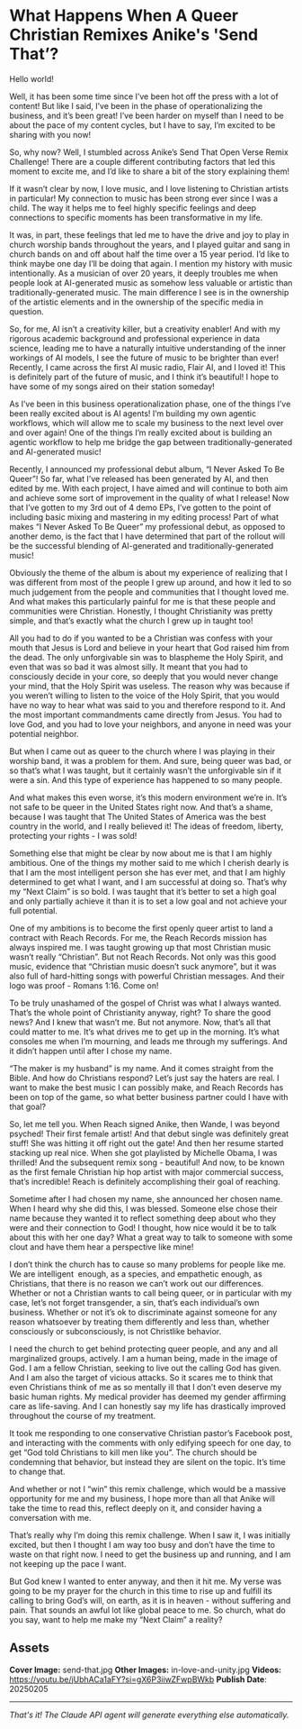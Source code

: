 # What Happens When A Queer Christian Remixes Anike's 'Send That’?

Hello world!

Well, it has been some time since I’ve been hot off the press with a lot of content! But like I said, I’ve been in the phase of operationalizing the business, and it’s been great! I’ve been harder on myself than I need to be about the pace of my content cycles, but I have to say, I’m excited to be sharing with you now!

So, why now? Well, I stumbled across Anike’s Send That Open Verse Remix Challenge! There are a couple different contributing factors that led this moment to excite me, and I’d like to share a bit of the story explaining them!

If it wasn’t clear by now, I love music, and I love listening to Christian artists in particular! My connection to music has been strong ever since I was a child. The way it helps me to feel highly specific feelings and deep connections to specific moments has been transformative in my life.

It was, in part, these feelings that led me to have the drive and joy to play in church worship bands throughout the years, and I played guitar and sang in church bands on and off about half the time over a 15 year period. I’d like to think maybe one day I’ll be doing that again. I mention my history with music intentionally. As a musician of over 20 years, it deeply troubles me when people look at AI-generated music as somehow less valuable or artistic than traditionally-generated music. The main difference I see is in the ownership of the artistic elements and in the ownership of the specific media in question.

So, for me, AI isn’t a creativity killer, but a creativity enabler! And with my rigorous academic background and professional experience in data science, leading me to have a naturally intuitive understanding of the inner workings of AI models, I see the future of music to be brighter than ever! Recently, I came across the first AI music radio, Flair AI, and I loved it! This is definitely part of the future of music, and I think it’s beautiful! I hope to have some of my songs aired on their station someday!

As I’ve been in this business operationalization phase, one of the things I’ve been really excited about is AI agents! I’m building my own agentic workflows, which will allow me to scale my business to the next level over and over again! One of the things I’m really excited about is building an agentic workflow to help me bridge the gap between traditionally-generated and AI-generated music!

Recently, I announced my professional debut album, “I Never Asked To Be Queer”! So far, what I’ve released has been generated by AI, and then edited by me. With each project, I have aimed and will continue to both aim and achieve some sort of improvement in the quality of what I release! Now that I’ve gotten to my 3rd out of 4 demo EPs, I’ve gotten to the point of including basic mixing and mastering in my editing process! Part of what makes “I Never Asked To Be Queer” my professional debut, as opposed to another demo, is the fact that I have determined that part of the rollout will be the successful blending of AI-generated and traditionally-generated music!

Obviously the theme of the album is about my experience of realizing that I was different from most of the people I grew up around, and how it led to so much judgement from the people and communities that I thought loved me. And what makes this particularly painful for me is that these people and communities were Christian. Honestly, I thought Christianity was pretty simple, and that’s exactly what the church I grew up in taught too!

All you had to do if you wanted to be a Christian was confess with your mouth that Jesus is Lord and believe in your heart that God raised him from the dead. The only unforgivable sin was to blaspheme the Holy Spirit, and even that was so bad it was almost silly. It meant that you had to consciously decide in your core, so deeply that you would never change your mind, that the Holy Spirit was useless. The reason why was because if you weren’t willing to listen to the voice of the Holy Spirit, that you would have no way to hear what was said to you and therefore respond to it. And the most important commandments came directly from Jesus. You had to love God, and you had to love your neighbors, and anyone in need was your potential neighbor.

But when I came out as queer to the church where I was playing in their worship band, it was a problem for them. And sure, being queer was bad, or so that’s what I was taught, but it certainly wasn’t the unforgivable sin if it were a sin. And this type of experience has happened to so many people.

And what makes this even worse, it’s this modern environment we’re in. It’s not safe to be queer in the United States right now. And that’s a shame, because I was taught that The United States of America was the best country in the world, and I really believed it! The ideas of freedom, liberty, protecting your rights - I was sold!

Something else that might be clear by now about me is that I am highly ambitious. One of the things my mother said to me which I cherish dearly is that I am the most intelligent person she has ever met, and that I am highly determined to get what I want, and I am successful at doing so. That’s why my “Next Claim” is so bold. I was taught that it’s better to set a high goal and only partially achieve it than it is to set a low goal and not achieve your full potential.

One of my ambitions is to become the first openly queer artist to land a contract with Reach Records. For me, the Reach Records mission has always inspired me. I was taught growing up that most Christian music wasn’t really “Christian”. But not Reach Records. Not only was this good music, evidence that “Christian music doesn’t suck anymore”, but it was also full of hard-hitting songs with powerful Christian messages. And their logo was proof - Romans 1:16. Come on!

To be truly unashamed of the gospel of Christ was what I always wanted. That’s the whole point of Christianity anyway, right? To share the good news? And I knew that wasn’t me. But not anymore. Now, that’s all that could matter to me. It’s what drives me to get up in the morning. It’s what consoles me when I’m mourning, and leads me through my sufferings. And it didn’t happen until after I chose my name.

“The maker is my husband” is my name. And it comes straight from the Bible. And how do Christians respond? Let’s just say the haters are real. I want to make the best music I can possibly make, and Reach Records has been on top of the game, so what better business partner could I have with that goal?

So, let me tell you. When Reach signed Anike, then Wande, I was beyond psyched! Their first female artist! And that debut single was definitely great stuff! She was hitting it off right out the gate! And then her resume started stacking up real nice. When she got playlisted by Michelle Obama, I was thrilled! And the subsequent remix song - beautiful! And now, to be known as the first female Christian hip hop artist with major commercial success, that’s incredible! Reach is definitely accomplishing their goal of reaching.

Sometime after I had chosen my name, she announced her chosen name. When I heard why she did this, I was blessed. Someone else chose their name because they wanted it to reflect something deep about who they were and their connection to God! I thought, how nice would it be to talk about this with her one day? What a great way to talk to someone with some clout and have them hear a perspective like mine!

I don’t think the church has to cause so many problems for people like me. We are intelligent  enough, as a species, and empathetic enough, as Christians, that there is no reason we can’t work out our differences. Whether or not a Christian wants to call being queer, or in particular with my case, let’s not forget transgender, a sin, that’s each individual’s own business. Whether or not it’s ok to discriminate against someone for any reason whatsoever by treating them differently and less than, whether consciously or subconsciously, is not Christlike behavior.

I need the church to get behind protecting queer people, and any and all marginalized groups, actively. I am a human being, made in the image of God. I am a fellow Christian, seeking to live out the calling God has given. And I am also the target of vicious attacks. So it scares me to think that even Christians think of me as so mentally ill that I don’t even deserve my basic human rights. My medical provider has deemed my gender affirming care as life-saving. And I can honestly say my life has drastically improved throughout the course of my treatment.

It took me responding to one conservative Christian pastor’s Facebook post, and interacting with the comments with only edifying speech for one day, to get “God told Christians to kill men like you”. The church should be condemning that behavior, but instead they are silent on the topic. It’s time to change that.

And whether or not I “win” this remix challenge, which would be a massive opportunity for me and my business, I hope more than all that Anike will take the time to read this, reflect deeply on it, and consider having a conversation with me.

That’s really why I’m doing this remix challenge. When I saw it, I was initially excited, but then I thought I am way too busy and don’t have the time to waste on that right now. I need to get the business up and running, and I am not keeping up the pace I want.

But God knew I wanted to enter anyway, and then it hit me. My verse was going to be my prayer for the church in this time to rise up and fulfill its calling to bring God’s will, on earth, as it is in heaven - without suffering and pain. That sounds an awful lot like global peace to me. So church, what do you say, want to help me make my “Next Claim” a reality?

## Assets

**Cover Image:** send-that.jpg
**Other Images:** in-love-and-unity.jpg
**Videos:** https://youtu.be/jUbhACa1aFY?si=gX6P3iiwZFwpBWkb
**Publish Date**: 20250205

---
*That's it! The Claude API agent will generate everything else automatically.*